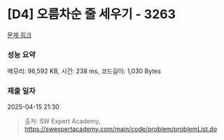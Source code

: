 # [D4] 오름차순 줄 세우기 - 3263 

[문제 링크](https://swexpertacademy.com/main/code/problem/problemDetail.do?contestProbId=AWBC_hNKd_IDFAWr) 

### 성능 요약

메모리: 96,592 KB, 시간: 238 ms, 코드길이: 1,030 Bytes

### 제출 일자

2025-04-15 21:30



> 출처: SW Expert Academy, https://swexpertacademy.com/main/code/problem/problemList.do